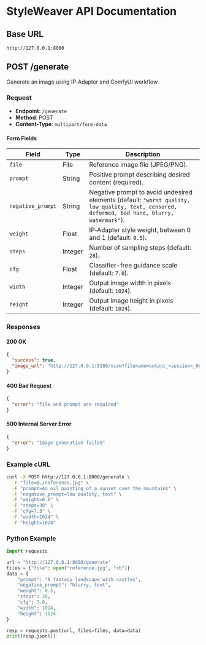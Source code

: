 # StyleWeaver API Documentation

## Base URL
```
http://127.0.0.1:8000
```

## POST /generate

Generate an image using IP‑Adapter and ComfyUI workflow.

### Request

- **Endpoint**: `/generate`
- **Method**: POST
- **Content-Type**: `multipart/form-data`

#### Form Fields

| Field           | Type    | Description                                                                                                   |
|-----------------|---------|---------------------------------------------------------------------------------------------------------------|
| `file`          | File    | Reference image file (JPEG/PNG).                                                                              |
| `prompt`        | String  | Positive prompt describing desired content (required).                                                        |
| `negative_prompt` | String  | Negative prompt to avoid undesired elements (default: `"worst quality, low quality, text, censored, deformed, bad hand, blurry, watermark"`). |
| `weight`        | Float   | IP‑Adapter style weight, between 0 and 1 (default: `0.5`).                                                     |
| `steps`         | Integer | Number of sampling steps (default: `28`).                                                                     |
| `cfg`           | Float   | Classifier-free guidance scale (default: `7.0`).                                                              |
| `width`         | Integer | Output image width in pixels (default: `1024`).                                                               |
| `height`        | Integer | Output image height in pixels (default: `1024`).                                                              |

### Responses

#### 200 OK
```json
{
  "success": true,
  "image_url": "http://127.0.0.1:8188/view?filename=output_<session>_00001_.png"
}
```

#### 400 Bad Request
```json
{
  "error": "file and prompt are required"
}
```

#### 500 Internal Server Error
```json
{
  "error": "Image generation failed"
}
```

### Example cURL

```bash
curl -X POST http://127.0.0.1:8000/generate \
  -F "file=@./reference.jpg" \
  -F "prompt=An oil painting of a sunset over the mountains" \
  -F "negative_prompt=low quality, text" \
  -F "weight=0.6" \
  -F "steps=30" \
  -F "cfg=7.5" \
  -F "width=1024" \
  -F "height=1024"
```

### Python Example

```python
import requests

url = "http://127.0.0.1:8000/generate"
files = {"file": open("reference.jpg", "rb")}
data = {
    "prompt": "A fantasy landscape with castles",
    "negative_prompt": "blurry, text",
    "weight": 0.5,
    "steps": 28,
    "cfg": 7.0,
    "width": 1024,
    "height": 1024
}

resp = requests.post(url, files=files, data=data)
print(resp.json())